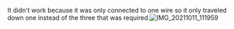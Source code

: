 It didn't work because it was only connected to one wire so it only traveled down one instead of the three that was required.![IMG_20211011_111959](https://user-images.githubusercontent.com/88846494/136830510-fb925308-4f30-484f-8327-b0a9a2ce158a.jpg)
